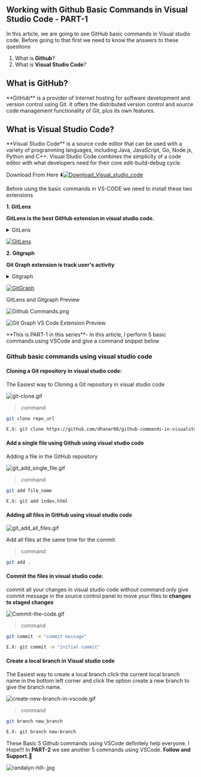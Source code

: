 ## Working with Github Basic Commands in Visual Studio Code - PART-1

In this article, we are going to see GitHub basic commands in Visual studio code. Before going to that first we need to know the answers to these questions

1. What is **Github**?
2. What is **Visual Studio Code**?

## What is **GitHub**?
<p>**GitHub** is a provider of Internet hosting for software development and version control using Git. It offers the distributed version control and source code management functionality of Git, plus its own features.</p>

## What is **Visual Studio Code**?
<p>
**Visual Studio Code** is a source code editor that can be used with a variety of programming languages, including Java, JavaScript, Go, Node.js, Python and C++. Visual Studio Code combines the simplicity of a code editor with what developers need for their core edit-build-debug cycle.</p>

Download From Here ⬇️[![Download_Visual_studio_code](https://img.shields.io/badge/vscode-download-007ACC?style=for-the-badge&logo=visual%20studio%20code&logoColor=white)](https://code.visualstudio.com/download)

Before using the basic commands in VS-CODE we need to install these two extensions

**1. GitLens**

**GitLens is the best GitHub extension in visual studio code.**
<details><summary>GitLens</summary> GitLens simply helps you better understand code. Quickly glimpse into whom, why and when a line or code block was changed.
</details>  


[![GitLens](https://img.shields.io/badge/GitLens_EXTENSION-212121?style=for-the-badge&logo=GitExtensions&logoColor=white)](https://marketplace.visualstudio.com/items?itemName=eamodio.gitlens)

**2.  Gitgraph**

**Git Graph extension is track user's activity**

<details>
<summary>
Gitgraph
</summary>View a Git Graph of your repository and easily perform Git actions from the graph. Configurable to look the way you want!
</details>

 [![GitGraph](https://img.shields.io/badge/GitGraph_EXTENSION-fff121?style=for-the-badge&logo=GitExtensions&logoColor=red)](https://marketplace.visualstudio.com/items?itemName=mhutchie.git-graph)

GitLens and Gitgraph Preview



![Github Commands.png](https://cdn.hashnode.com/res/hashnode/image/upload/v1635015839602/b-tOF_wA3.png)

![Git Graph VS Code Extension Preview](https://cdn.hashnode.com/res/hashnode/image/upload/v1632420060445/O37F_iWsh.png)

<p>**This is PART-1 in this series**- In this article, I perform 5 basic commands using VSCode and give a command snippet below</p>

### Github basic commands using visual studio code

#### Cloning a Git repository in visual studio code:
The Easiest way to Cloning a Git repository in visual studio code


![git-clone.gif](https://cdn.hashnode.com/res/hashnode/image/upload/v1635013027329/E6l2Ph_2J.gif)
> command

```bash
git clone repo_url

E.X: git clone https://github.com/dhanar98/github-commands-in-visualstudio-code.git

```

####  Add a single file using Github using visual studio code
Adding a file in the GitHub repository

![git_add_single_file.gif](https://cdn.hashnode.com/res/hashnode/image/upload/v1635013128031/-KM_R7JV6.gif)
> command

```bash
git add file_name

E.X: git add index.html
```

####  Adding all files in GitHub using visual studio code

![git_add_all_files.gif](https://cdn.hashnode.com/res/hashnode/image/upload/v1635013445535/qooJ9IhUX.gif)

Add all files at the same time for the commit.
> command

```bash
git add .
```
#### Commit the files in visual studio code:
commit all your changes in visual studio code without command only give commit message in the source control panel to move your files to **changes to staged changes**

![Commit-the-code.gif](https://cdn.hashnode.com/res/hashnode/image/upload/v1635013832632/lHiVUehcT.gif)

> command

```bash
git commit -m "commit message"

E.X: git commit -m "initial commit"
```

#### Create a local branch in Visual studio code
The Easiest way to create a local branch click the current local branch name in the bottom left corner and click the option create a new branch to give the branch name.


![create-new-branch-in-vscode.gif](https://cdn.hashnode.com/res/hashnode/image/upload/v1635016125058/2HdUufBTk.gif)
> command

```bash
git branch new_branch

E.X: git branch new-branch
```
These Basic 5 Github commands using VSCode definitely help everyone. I Hope!!!
In **PART-2** we see another 5 commands using VSCode.
**Follow and Support.**💜


![randalyn-hill-.jpg](https://cdn.hashnode.com/res/hashnode/image/upload/v1635018910634/_A021BfwJ.jpeg)



